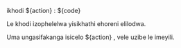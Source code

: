 ikhodi ${action} : ${code}

Le khodi izophelelwa yisikhathi ehoreni elilodwa.

Uma ungasifakanga isicelo ${action} , vele uzibe le imeyili.

